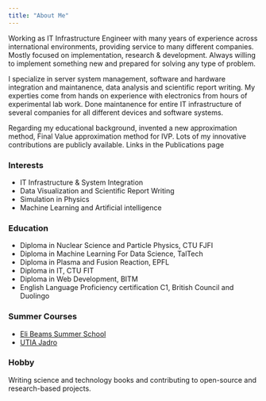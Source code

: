 ```yaml
---
title: "About Me"
---
```

Working as IT Infrastructure Engineer with many years of experience across international environments, providing service to many different companies. Mostly focused on implementation, research \& development. Always willing to implement something new and prepared for solving any type of problem.

I specialize in server system management, software and hardware integration and maintanence, data analysis and scientific report writing. My experties come from hands on experience with electronics from hours of experimental lab work. Done maintanence for entire IT infrastructure of several companies for all different devices and software systems.

Regarding my educational background, invented a new approximation method, Final Value approximation method for IVP. 
Lots of my innovative contributions are publicly available. Links in the Publications page

### Interests
- IT Infrastructure & System Integration
- Data Visualization and Scientific Report Writing
- Simulation in Physics
- Machine Learning and Artificial intelligence

### Education
- Diploma in Nuclear Science and Particle Physics, CTU FJFI
- Diploma in Machine Learning For Data Science, TalTech
- Diploma in Plasma and Fusion Reaction, EPFL
- Diploma in IT, CTU FIT
- Diploma in Web Development, BITM
- English Language Proficiency certification C1, British Council and Duolingo

### Summer Courses
- [Eli Beams Summer School](https://indico.eli-laser.eu/event/48/page/195-timetable)
- [UTIA Jadro](https://zoi.utia.cas.cz/index.php/jadro)

### Hobby
Writing science and technology books and contributing to open-source and research-based projects.



<!-- > Future goal: Implement machine learning over physics simulation. -->



